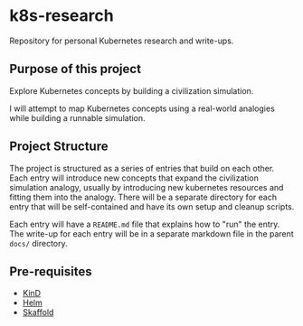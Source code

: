 # k8s-research

Repository for personal Kubernetes research and write-ups.

## Purpose of this project

Explore Kubernetes concepts by building a civilization simulation.

I will attempt to map Kubernetes concepts using a real-world analogies while building a runnable simulation.

## Project Structure

The project is structured as a series of entries that build on each other.  
Each entry will introduce new concepts that expand the civilization simulation analogy, usually by introducing new kubernetes resources and fitting them into the analogy.
There will be a separate directory for each entry that will be self-contained and have its own setup and cleanup scripts.

Each entry will have a `README.md` file that explains how to "run" the entry.  
The write-up for each entry will be in a separate markdown file in the parent `docs/` directory.

## Pre-requisites

- [KinD](https://kind.sigs.k8s.io/)
- [Helm](https://helm.sh/)
- [Skaffold](https://skaffold.dev/)